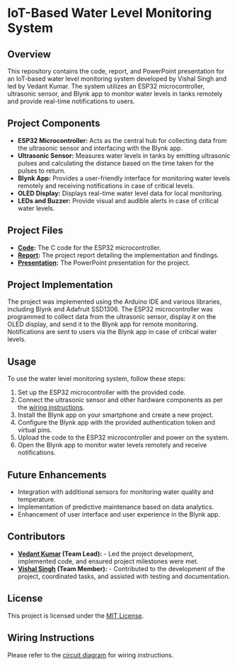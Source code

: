 # IoT-Based Water Level Monitoring System

## Overview
This repository contains the code, report, and PowerPoint presentation for an IoT-based water level monitoring system developed by Vishal Singh and led by Vedant Kumar. The system utilizes an ESP32 microcontroller, ultrasonic sensor, and Blynk app to monitor water levels in tanks remotely and provide real-time notifications to users.

## Project Components
- **ESP32 Microcontroller:** Acts as the central hub for collecting data from the ultrasonic sensor and interfacing with the Blynk app.
- **Ultrasonic Sensor:** Measures water levels in tanks by emitting ultrasonic pulses and calculating the distance based on the time taken for the pulses to return.
- **Blynk App:** Provides a user-friendly interface for monitoring water levels remotely and receiving notifications in case of critical levels.
- **OLED Display:** Displays real-time water level data for local monitoring.
- **LEDs and Buzzer:** Provide visual and audible alerts in case of critical water levels.

## Project Files
- **[Code](resources/code/esp32_working.c):** The C code for the ESP32 microcontroller.
- **[Report](resources/report/report.pdf):** The project report detailing the implementation and findings.
- **[Presentation](https://tome.app/abracadubra-a7c/iot-based-water-level-monitoring-system-clugrlts24zvnpr673s615j6v):** The PowerPoint presentation for the project.

## Project Implementation
The project was implemented using the Arduino IDE and various libraries, including Blynk and Adafruit SSD1306. The ESP32 microcontroller was programmed to collect data from the ultrasonic sensor, display it on the OLED display, and send it to the Blynk app for remote monitoring. Notifications are sent to users via the Blynk app in case of critical water levels.


## Usage
To use the water level monitoring system, follow these steps:
1. Set up the ESP32 microcontroller with the provided code.
2. Connect the ultrasonic sensor and other hardware components as per the [wiring instructions](https://youtu.be/9geREeE13jc?t=122).
3. Install the Blynk app on your smartphone and create a new project.
4. Configure the Blynk app with the provided authentication token and virtual pins.
5. Upload the code to the ESP32 microcontroller and power on the system.
6. Open the Blynk app to monitor water levels remotely and receive notifications.

## Future Enhancements
- Integration with additional sensors for monitoring water quality and temperature.
- Implementation of predictive maintenance based on data analytics.
- Enhancement of user interface and user experience in the Blynk app.


## Contributors
- **[Vedant Kumar](https://www.linkedin.com/in/vedant-kumar-2249b0254/) (Team Lead):** - Led the project development, implemented code, and ensured project milestones were met.
- **[Vishal Singh](https://www.linkedin.com/in/vishal-singh-326b97227/) (Team Member):** -  Contributed to the development of the project, coordinated tasks, and assisted with testing and documentation.

## License
This project is licensed under the [MIT License](LICENSE).

## Wiring Instructions
Please refer to the [circuit diagram](resources/circuit/circuit_diagram.jpg) for wiring instructions.
